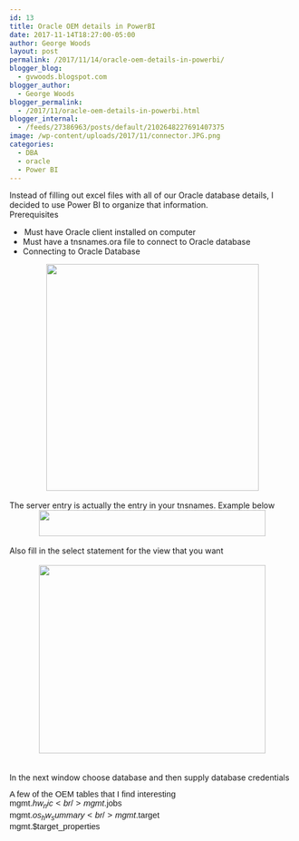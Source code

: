 ```yaml
---
id: 13
title: Oracle OEM details in PowerBI
date: 2017-11-14T18:27:00-05:00
author: George Woods
layout: post
permalink: /2017/11/14/oracle-oem-details-in-powerbi/
blogger_blog:
  - gvwoods.blogspot.com
blogger_author:
  - George Woods
blogger_permalink:
  - /2017/11/oracle-oem-details-in-powerbi.html
blogger_internal:
  - /feeds/27386963/posts/default/2102648227691407375
image: /wp-content/uploads/2017/11/connector.JPG.png
categories:
  - DBA
  - oracle
  - Power BI
---
```

<!--[if !mso]><![endif]-->

  
<!--[if gte mso 9]><xml> <o:OfficeDocumentSettings>  <o:AllowPNG/> </o:OfficeDocumentSettings></xml><![endif]-->

<!--[if gte mso 9]><xml> <w:WordDocument>  <w:View>Normal</w:View>  <w:Zoom>0</w:Zoom>  <w:TrackMoves>false</w:TrackMoves>  <w:TrackFormatting/>  <w:PunctuationKerning/>  <w:ValidateAgainstSchemas/>  <w:SaveIfXMLInval>false</w:SaveIfXMLInvalid>  <w:IgnoreMixedContent>false</w:IgnoreMixedContent>  <w:AlwaysShowPlaceholderText>false</w:AlwaysShowPlaceholderText>  <w:DoNotPromoteQF/>  <w:LidThemeOther>EN-US</w:LidThemeOther>  <w:LidThemeAsian>X-NONE</w:LidThemeAsian>  <w:LidThemeComplexScript>X-NONE</w:LidThemeComplexScript>  <w:Compatibility>   <w:BreakWrappedTables/>   <w:SnapToGridInCell/>   <w:WrapTextWithPunct/>   <w:UseAsianBreakRules/>   <w:DontGrowAutofit/>   <w:SplitPgBreakAndParaMark/>   <w:EnableOpenTypeKerning/>   <w:DontFlipMirrorIndents/>   <w:OverrideTableStyleHps/>  </w:Compatibility>  <m:mathPr>   <m:mathFont m:val="Cambria Math"/>   <m:brkBin m:val="before"/>   <m:brkBinSub m:val="--"/>   <m:smallFrac m:val="off"/>   <m:dispDef/>   <m:lMargin m:val="0"/>   <m:rMargin m:val="0"/>   <m:defJc m:val="centerGroup"/>   <m:wrapIndent m:val="1440"/>   <m:intLim m:val="subSup"/>   <m:naryLim m:val="undOvr"/>  </m:mathPr></w:WordDocument></xml><![endif]-->

<!--[if gte mso 9]><xml> <w:LatentStyles DefLockedState="false" DefUnhideWhenUsed="false"   DefSemiHidden="false" DefQFormat="false" DefPriority="99"   LatentStyleCount="375">  <w:LsdException Locked="false" Priority="0" QFormat="true" Name="Normal"/>  <w:LsdException Locked="false" Priority="9" QFormat="true" Name="heading 1"/>  <w:LsdException Locked="false" Priority="9" SemiHidden="true"    UnhideWhenUsed="true" QFormat="true" Name="heading 2"/>  <w:LsdException Locked="false" Priority="9" SemiHidden="true"    UnhideWhenUsed="true" QFormat="true" Name="heading 3"/>  <w:LsdException Locked="false" Priority="9" SemiHidden="true"    UnhideWhenUsed="true" QFormat="true" Name="heading 4"/>  <w:LsdException Locked="false" Priority="9" SemiHidden="true"    UnhideWhenUsed="true" QFormat="true" Name="heading 5"/>  <w:LsdException Locked="false" Priority="9" SemiHidden="true"    UnhideWhenUsed="true" QFormat="true" Name="heading 6"/>  <w:LsdException Locked="false" Priority="9" SemiHidden="true"    UnhideWhenUsed="true" QFormat="true" Name="heading 7"/>  <w:LsdException Locked="false" Priority="9" SemiHidden="true"    UnhideWhenUsed="true" QFormat="true" Name="heading 8"/>  <w:LsdException Locked="false" Priority="9" SemiHidden="true"    UnhideWhenUsed="true" QFormat="true" Name="heading 9"/>  <w:LsdException Locked="false" SemiHidden="true" UnhideWhenUsed="true"    Name="index 1"/>  <w:LsdException Locked="false" SemiHidden="true" UnhideWhenUsed="true"    Name="index 2"/>  <w:LsdException Locked="false" SemiHidden="true" UnhideWhenUsed="true"    Name="index 3"/>  <w:LsdException Locked="false" SemiHidden="true" UnhideWhenUsed="true"    Name="index 4"/>  <w:LsdException Locked="false" SemiHidden="true" UnhideWhenUsed="true"    Name="index 5"/>  <w:LsdException Locked="false" SemiHidden="true" UnhideWhenUsed="true"    Name="index 6"/>  <w:LsdException Locked="false" SemiHidden="true" UnhideWhenUsed="true"    Name="index 7"/>  <w:LsdException Locked="false" SemiHidden="true" UnhideWhenUsed="true"    Name="index 8"/>  <w:LsdException Locked="false" SemiHidden="true" UnhideWhenUsed="true"    Name="index 9"/>  <w:LsdException Locked="false" Priority="39" SemiHidden="true"    UnhideWhenUsed="true" Name="toc 1"/>  <w:LsdException Locked="false" Priority="39" SemiHidden="true"    UnhideWhenUsed="true" Name="toc 2"/>  <w:LsdException Locked="false" Priority="39" SemiHidden="true"    UnhideWhenUsed="true" Name="toc 3"/>  <w:LsdException Locked="false" Priority="39" SemiHidden="true"    UnhideWhenUsed="true" Name="toc 4"/>  <w:LsdException Locked="false" Priority="39" SemiHidden="true"    UnhideWhenUsed="true" Name="toc 5"/>  <w:LsdException Locked="false" Priority="39" SemiHidden="true"    UnhideWhenUsed="true" Name="toc 6"/>  <w:LsdException Locked="false" Priority="39" SemiHidden="true"    UnhideWhenUsed="true" Name="toc 7"/>  <w:LsdException Locked="false" Priority="39" SemiHidden="true"    UnhideWhenUsed="true" Name="toc 8"/>  <w:LsdException Locked="false" Priority="39" SemiHidden="true"    UnhideWhenUsed="true" Name="toc 9"/>  <w:LsdException Locked="false" SemiHidden="true" UnhideWhenUsed="true"    Name="Normal Indent"/>  <w:LsdException Locked="false" SemiHidden="true" UnhideWhenUsed="true"    Name="footnote text"/>  <w:LsdException Locked="false" SemiHidden="true" UnhideWhenUsed="true"    Name="annotation text"/>  <w:LsdException Locked="false" SemiHidden="true" UnhideWhenUsed="true"    Name="header"/>  <w:LsdException Locked="false" SemiHidden="true" UnhideWhenUsed="true"    Name="footer"/>  <w:LsdException Locked="false" SemiHidden="true" UnhideWhenUsed="true"    Name="index heading"/>  <w:LsdException Locked="false" Priority="35" SemiHidden="true"    UnhideWhenUsed="true" QFormat="true" Name="caption"/>  <w:LsdException Locked="false" SemiHidden="true" UnhideWhenUsed="true"    Name="table of figures"/>  <w:LsdException Locked="false" SemiHidden="true" UnhideWhenUsed="true"    Name="envelope address"/>  <w:LsdException Locked="false" SemiHidden="true" UnhideWhenUsed="true"    Name="envelope return"/>  <w:LsdException Locked="false" SemiHidden="true" UnhideWhenUsed="true"    Name="footnote reference"/>  <w:LsdException Locked="false" SemiHidden="true" UnhideWhenUsed="true"    Name="annotation reference"/>  <w:LsdException Locked="false" SemiHidden="true" UnhideWhenUsed="true"    Name="line number"/>  <w:LsdException Locked="false" SemiHidden="true" UnhideWhenUsed="true"    Name="page number"/>  <w:LsdException Locked="false" SemiHidden="true" UnhideWhenUsed="true"    Name="endnote reference"/>  <w:LsdException Locked="false" SemiHidden="true" UnhideWhenUsed="true"    Name="endnote text"/>  <w:LsdException Locked="false" SemiHidden="true" UnhideWhenUsed="true"    Name="table of authorities"/>  <w:LsdException Locked="false" SemiHidden="true" UnhideWhenUsed="true"    Name="macro"/>  <w:LsdException Locked="false" SemiHidden="true" UnhideWhenUsed="true"    Name="toa heading"/>  <w:LsdException Locked="false" SemiHidden="true" UnhideWhenUsed="true"    Name="List"/>  <w:LsdException Locked="false" SemiHidden="true" UnhideWhenUsed="true"    Name="List Bullet"/>  <w:LsdException Locked="false" SemiHidden="true" UnhideWhenUsed="true"    Name="List Number"/>  <w:LsdException Locked="false" SemiHidden="true" UnhideWhenUsed="true"    Name="List 2"/>  <w:LsdException Locked="false" SemiHidden="true" UnhideWhenUsed="true"    Name="List 3"/>  <w:LsdException Locked="false" SemiHidden="true" UnhideWhenUsed="true"    Name="List 4"/>  <w:LsdException Locked="false" SemiHidden="true" UnhideWhenUsed="true"    Name="List 5"/>  <w:LsdException Locked="false" SemiHidden="true" UnhideWhenUsed="true"    Name="List Bullet 2"/>  <w:LsdException Locked="false" SemiHidden="true" UnhideWhenUsed="true"    Name="List Bullet 3"/>  <w:LsdException Locked="false" SemiHidden="true" UnhideWhenUsed="true"    Name="List Bullet 4"/>  <w:LsdException Locked="false" SemiHidden="true" UnhideWhenUsed="true"    Name="List Bullet 5"/>  <w:LsdException Locked="false" SemiHidden="true" UnhideWhenUsed="true"    Name="List Number 2"/>  <w:LsdException Locked="false" SemiHidden="true" UnhideWhenUsed="true"    Name="List Number 3"/>  <w:LsdException Locked="false" SemiHidden="true" UnhideWhenUsed="true"    Name="List Number 4"/>  <w:LsdException Locked="false" SemiHidden="true" UnhideWhenUsed="true"    Name="List Number 5"/>  <w:LsdException Locked="false" Priority="10" QFormat="true" Name="Title"/>  <w:LsdException Locked="false" SemiHidden="true" UnhideWhenUsed="true"    Name="Closing"/>  <w:LsdException Locked="false" SemiHidden="true" UnhideWhenUsed="true"    Name="Signature"/>  <w:LsdException Locked="false" Priority="1" SemiHidden="true"    UnhideWhenUsed="true" Name="Default Paragraph Font"/>  <w:LsdException Locked="false" SemiHidden="true" UnhideWhenUsed="true"    Name="Body Text"/>  <w:LsdException Locked="false" SemiHidden="true" UnhideWhenUsed="true"    Name="Body Text Indent"/>  <w:LsdException Locked="false" SemiHidden="true" UnhideWhenUsed="true"    Name="List Continue"/>  <w:LsdException Locked="false" SemiHidden="true" UnhideWhenUsed="true"    Name="List Continue 2"/>  <w:LsdException Locked="false" SemiHidden="true" UnhideWhenUsed="true"    Name="List Continue 3"/>  <w:LsdException Locked="false" SemiHidden="true" UnhideWhenUsed="true"    Name="List Continue 4"/>  <w:LsdException Locked="false" SemiHidden="true" UnhideWhenUsed="true"    Name="List Continue 5"/>  <w:LsdException Locked="false" SemiHidden="true" UnhideWhenUsed="true"    Name="Message Header"/>  <w:LsdException Locked="false" Priority="11" QFormat="true" Name="Subtitle"/>  <w:LsdException Locked="false" SemiHidden="true" UnhideWhenUsed="true"    Name="Salutation"/>  <w:LsdException Locked="false" SemiHidden="true" UnhideWhenUsed="true"    Name="Date"/>  <w:LsdException Locked="false" SemiHidden="true" UnhideWhenUsed="true"    Name="Body Text First Indent"/>  <w:LsdException Locked="false" SemiHidden="true" UnhideWhenUsed="true"    Name="Body Text First Indent 2"/>  <w:LsdException Locked="false" SemiHidden="true" UnhideWhenUsed="true"    Name="Note Heading"/>  <w:LsdException Locked="false" SemiHidden="true" UnhideWhenUsed="true"    Name="Body Text 2"/>  <w:LsdException Locked="false" SemiHidden="true" UnhideWhenUsed="true"    Name="Body Text 3"/>  <w:LsdException Locked="false" SemiHidden="true" UnhideWhenUsed="true"    Name="Body Text Indent 2"/>  <w:LsdException Locked="false" SemiHidden="true" UnhideWhenUsed="true"    Name="Body Text Indent 3"/>  <w:LsdException Locked="false" SemiHidden="true" UnhideWhenUsed="true"    Name="Block Text"/>  <w:LsdException Locked="false" SemiHidden="true" UnhideWhenUsed="true"    Name="Hyperlink"/>  <w:LsdException Locked="false" SemiHidden="true" UnhideWhenUsed="true"    Name="FollowedHyperlink"/>  <w:LsdException Locked="false" Priority="22" QFormat="true" Name="Strong"/>  <w:LsdException Locked="false" Priority="20" QFormat="true" Name="Emphasis"/>  <w:LsdException Locked="false" SemiHidden="true" UnhideWhenUsed="true"    Name="Document Map"/>  <w:LsdException Locked="false" SemiHidden="true" UnhideWhenUsed="true"    Name="Plain Text"/>  <w:LsdException Locked="false" SemiHidden="true" UnhideWhenUsed="true"    Name="E-mail Signature"/>  <w:LsdException Locked="false" SemiHidden="true" UnhideWhenUsed="true"    Name="HTML Top of Form"/>  <w:LsdException Locked="false" SemiHidden="true" UnhideWhenUsed="true"    Name="HTML Bottom of Form"/>  <w:LsdException Locked="false" SemiHidden="true" UnhideWhenUsed="true"    Name="Normal (Web)"/>  <w:LsdException Locked="false" SemiHidden="true" UnhideWhenUsed="true"    Name="HTML Acronym"/>  <w:LsdException Locked="false" SemiHidden="true" UnhideWhenUsed="true"    Name="HTML Address"/>  <w:LsdException Locked="false" SemiHidden="true" UnhideWhenUsed="true"    Name="HTML Cite"/>  <w:LsdException Locked="false" SemiHidden="true" UnhideWhenUsed="true"    Name="HTML Code"/>  <w:LsdException Locked="false" SemiHidden="true" UnhideWhenUsed="true"    Name="HTML Definition"/>  <w:LsdException Locked="false" SemiHidden="true" UnhideWhenUsed="true"    Name="HTML Keyboard"/>  <w:LsdException Locked="false" SemiHidden="true" UnhideWhenUsed="true"    Name="HTML Preformatted"/>  <w:LsdException Locked="false" SemiHidden="true" UnhideWhenUsed="true"    Name="HTML Sample"/>  <w:LsdException Locked="false" SemiHidden="true" UnhideWhenUsed="true"    Name="HTML Typewriter"/>  <w:LsdException Locked="false" SemiHidden="true" UnhideWhenUsed="true"    Name="HTML Variable"/>  <w:LsdException Locked="false" SemiHidden="true" UnhideWhenUsed="true"    Name="Normal Table"/>  <w:LsdException Locked="false" SemiHidden="true" UnhideWhenUsed="true"    Name="annotation subject"/>  <w:LsdException Locked="false" SemiHidden="true" UnhideWhenUsed="true"    Name="No List"/>  <w:LsdException Locked="false" SemiHidden="true" UnhideWhenUsed="true"    Name="Outline List 1"/>  <w:LsdException Locked="false" SemiHidden="true" UnhideWhenUsed="true"    Name="Outline List 2"/>  <w:LsdException Locked="false" SemiHidden="true" UnhideWhenUsed="true"    Name="Outline List 3"/>  <w:LsdException Locked="false" SemiHidden="true" UnhideWhenUsed="true"    Name="Table Simple 1"/>  <w:LsdException Locked="false" SemiHidden="true" UnhideWhenUsed="true"    Name="Table Simple 2"/>  <w:LsdException Locked="false" SemiHidden="true" UnhideWhenUsed="true"    Name="Table Simple 3"/>  <w:LsdException Locked="false" SemiHidden="true" UnhideWhenUsed="true"    Name="Table Classic 1"/>  <w:LsdException Locked="false" SemiHidden="true" UnhideWhenUsed="true"    Name="Table Classic 2"/>  <w:LsdException Locked="false" SemiHidden="true" UnhideWhenUsed="true"    Name="Table Classic 3"/>  <w:LsdException Locked="false" SemiHidden="true" UnhideWhenUsed="true"    Name="Table Classic 4"/>  <w:LsdException Locked="false" SemiHidden="true" UnhideWhenUsed="true"    Name="Table Colorful 1"/>  <w:LsdException Locked="false" SemiHidden="true" UnhideWhenUsed="true"    Name="Table Colorful 2"/>  <w:LsdException Locked="false" SemiHidden="true" UnhideWhenUsed="true"    Name="Table Colorful 3"/>  <w:LsdException Locked="false" SemiHidden="true" UnhideWhenUsed="true"    Name="Table Columns 1"/>  <w:LsdException Locked="false" SemiHidden="true" UnhideWhenUsed="true"    Name="Table Columns 2"/>  <w:LsdException Locked="false" SemiHidden="true" UnhideWhenUsed="true"    Name="Table Columns 3"/>  <w:LsdException Locked="false" SemiHidden="true" UnhideWhenUsed="true"    Name="Table Columns 4"/>  <w:LsdException Locked="false" SemiHidden="true" UnhideWhenUsed="true"    Name="Table Columns 5"/>  <w:LsdException Locked="false" SemiHidden="true" UnhideWhenUsed="true"    Name="Table Grid 1"/>  <w:LsdException Locked="false" SemiHidden="true" UnhideWhenUsed="true"    Name="Table Grid 2"/>  <w:LsdException Locked="false" SemiHidden="true" UnhideWhenUsed="true"    Name="Table Grid 3"/>  <w:LsdException Locked="false" SemiHidden="true" UnhideWhenUsed="true"    Name="Table Grid 4"/>  <w:LsdException Locked="false" SemiHidden="true" UnhideWhenUsed="true"    Name="Table Grid 5"/>  <w:LsdException Locked="false" SemiHidden="true" UnhideWhenUsed="true"    Name="Table Grid 6"/>  <w:LsdException Locked="false" SemiHidden="true" UnhideWhenUsed="true"    Name="Table Grid 7"/>  <w:LsdException Locked="false" SemiHidden="true" UnhideWhenUsed="true"    Name="Table Grid 8"/>  <w:LsdException Locked="false" SemiHidden="true" UnhideWhenUsed="true"    Name="Table List 1"/>  <w:LsdException Locked="false" SemiHidden="true" UnhideWhenUsed="true"    Name="Table List 2"/>  <w:LsdException Locked="false" SemiHidden="true" UnhideWhenUsed="true"    Name="Table List 3"/>  <w:LsdException Locked="false" SemiHidden="true" UnhideWhenUsed="true"    Name="Table List 4"/>  <w:LsdException Locked="false" SemiHidden="true" UnhideWhenUsed="true"    Name="Table List 5"/>  <w:LsdException Locked="false" SemiHidden="true" UnhideWhenUsed="true"    Name="Table List 6"/>  <w:LsdException Locked="false" SemiHidden="true" UnhideWhenUsed="true"    Name="Table List 7"/>  <w:LsdException Locked="false" SemiHidden="true" UnhideWhenUsed="true"    Name="Table List 8"/>  <w:LsdException Locked="false" SemiHidden="true" UnhideWhenUsed="true"    Name="Table 3D effects 1"/>  <w:LsdException Locked="false" SemiHidden="true" UnhideWhenUsed="true"    Name="Table 3D effects 2"/>  <w:LsdException Locked="false" SemiHidden="true" UnhideWhenUsed="true"    Name="Table 3D effects 3"/>  <w:LsdException Locked="false" SemiHidden="true" UnhideWhenUsed="true"    Name="Table Contemporary"/>  <w:LsdException Locked="false" SemiHidden="true" UnhideWhenUsed="true"    Name="Table Elegant"/>  <w:LsdException Locked="false" SemiHidden="true" UnhideWhenUsed="true"    Name="Table Professional"/>  <w:LsdException Locked="false" SemiHidden="true" UnhideWhenUsed="true"    Name="Table Subtle 1"/>  <w:LsdException Locked="false" SemiHidden="true" UnhideWhenUsed="true"    Name="Table Subtle 2"/>  <w:LsdException Locked="false" SemiHidden="true" UnhideWhenUsed="true"    Name="Table Web 1"/>  <w:LsdException Locked="false" SemiHidden="true" UnhideWhenUsed="true"    Name="Table Web 2"/>  <w:LsdException Locked="false" SemiHidden="true" UnhideWhenUsed="true"    Name="Table Web 3"/>  <w:LsdException Locked="false" SemiHidden="true" UnhideWhenUsed="true"    Name="Balloon Text"/>  <w:LsdException Locked="false" Priority="39" Name="Table Grid"/>  <w:LsdException Locked="false" SemiHidden="true" UnhideWhenUsed="true"    Name="Table Theme"/>  <w:LsdException Locked="false" SemiHidden="true" Name="Placeholder Text"/>  <w:LsdException Locked="false" Priority="1" QFormat="true" Name="No Spacing"/>  <w:LsdException Locked="false" Priority="60" Name="Light Shading"/>  <w:LsdException Locked="false" Priority="61" Name="Light List"/>  <w:LsdException Locked="false" Priority="62" Name="Light Grid"/>  <w:LsdException Locked="false" Priority="63" Name="Medium Shading 1"/>  <w:LsdException Locked="false" Priority="64" Name="Medium Shading 2"/>  <w:LsdException Locked="false" Priority="65" Name="Medium List 1"/>  <w:LsdException Locked="false" Priority="66" Name="Medium List 2"/>  <w:LsdException Locked="false" Priority="67" Name="Medium Grid 1"/>  <w:LsdException Locked="false" Priority="68" Name="Medium Grid 2"/>  <w:LsdException Locked="false" Priority="69" Name="Medium Grid 3"/>  <w:LsdException Locked="false" Priority="70" Name="Dark List"/>  <w:LsdException Locked="false" Priority="71" Name="Colorful Shading"/>  <w:LsdException Locked="false" Priority="72" Name="Colorful List"/>  <w:LsdException Locked="false" Priority="73" Name="Colorful Grid"/>  <w:LsdException Locked="false" Priority="60" Name="Light Shading Accent 1"/>  <w:LsdException Locked="false" Priority="61" Name="Light List Accent 1"/>  <w:LsdException Locked="false" Priority="62" Name="Light Grid Accent 1"/>  <w:LsdException Locked="false" Priority="63" Name="Medium Shading 1 Accent 1"/>  <w:LsdException Locked="false" Priority="64" Name="Medium Shading 2 Accent 1"/>  <w:LsdException Locked="false" Priority="65" Name="Medium List 1 Accent 1"/>  <w:LsdException Locked="false" SemiHidden="true" Name="Revision"/>  <w:LsdException Locked="false" Priority="34" QFormat="true"    Name="List Paragraph"/>  <w:LsdException Locked="false" Priority="29" QFormat="true" Name="Quote"/>  <w:LsdException Locked="false" Priority="30" QFormat="true"    Name="Intense Quote"/>  <w:LsdException Locked="false" Priority="66" Name="Medium List 2 Accent 1"/>  <w:LsdException Locked="false" Priority="67" Name="Medium Grid 1 Accent 1"/>  <w:LsdException Locked="false" Priority="68" Name="Medium Grid 2 Accent 1"/>  <w:LsdException Locked="false" Priority="69" Name="Medium Grid 3 Accent 1"/>  <w:LsdException Locked="false" Priority="70" Name="Dark List Accent 1"/>  <w:LsdException Locked="false" Priority="71" Name="Colorful Shading Accent 1"/>  <w:LsdException Locked="false" Priority="72" Name="Colorful List Accent 1"/>  <w:LsdException Locked="false" Priority="73" Name="Colorful Grid Accent 1"/>  <w:LsdException Locked="false" Priority="60" Name="Light Shading Accent 2"/>  <w:LsdException Locked="false" Priority="61" Name="Light List Accent 2"/>  <w:LsdException Locked="false" Priority="62" Name="Light Grid Accent 2"/>  <w:LsdException Locked="false" Priority="63" Name="Medium Shading 1 Accent 2"/>  <w:LsdException Locked="false" Priority="64" Name="Medium Shading 2 Accent 2"/>  <w:LsdException Locked="false" Priority="65" Name="Medium List 1 Accent 2"/>  <w:LsdException Locked="false" Priority="66" Name="Medium List 2 Accent 2"/>  <w:LsdException Locked="false" Priority="67" Name="Medium Grid 1 Accent 2"/>  <w:LsdException Locked="false" Priority="68" Name="Medium Grid 2 Accent 2"/>  <w:LsdException Locked="false" Priority="69" Name="Medium Grid 3 Accent 2"/>  <w:LsdException Locked="false" Priority="70" Name="Dark List Accent 2"/>  <w:LsdException Locked="false" Priority="71" Name="Colorful Shading Accent 2"/>  <w:LsdException Locked="false" Priority="72" Name="Colorful List Accent 2"/>  <w:LsdException Locked="false" Priority="73" Name="Colorful Grid Accent 2"/>  <w:LsdException Locked="false" Priority="60" Name="Light Shading Accent 3"/>  <w:LsdException Locked="false" Priority="61" Name="Light List Accent 3"/>  <w:LsdException Locked="false" Priority="62" Name="Light Grid Accent 3"/>  <w:LsdException Locked="false" Priority="63" Name="Medium Shading 1 Accent 3"/>  <w:LsdException Locked="false" Priority="64" Name="Medium Shading 2 Accent 3"/>  <w:LsdException Locked="false" Priority="65" Name="Medium List 1 Accent 3"/>  <w:LsdException Locked="false" Priority="66" Name="Medium List 2 Accent 3"/>  <w:LsdException Locked="false" Priority="67" Name="Medium Grid 1 Accent 3"/>  <w:LsdException Locked="false" Priority="68" Name="Medium Grid 2 Accent 3"/>  <w:LsdException Locked="false" Priority="69" Name="Medium Grid 3 Accent 3"/>  <w:LsdException Locked="false" Priority="70" Name="Dark List Accent 3"/>  <w:LsdException Locked="false" Priority="71" Name="Colorful Shading Accent 3"/>  <w:LsdException Locked="false" Priority="72" Name="Colorful List Accent 3"/>  <w:LsdException Locked="false" Priority="73" Name="Colorful Grid Accent 3"/>  <w:LsdException Locked="false" Priority="60" Name="Light Shading Accent 4"/>  <w:LsdException Locked="false" Priority="61" Name="Light List Accent 4"/>  <w:LsdException Locked="false" Priority="62" Name="Light Grid Accent 4"/>  <w:LsdException Locked="false" Priority="63" Name="Medium Shading 1 Accent 4"/>  <w:LsdException Locked="false" Priority="64" Name="Medium Shading 2 Accent 4"/>  <w:LsdException Locked="false" Priority="65" Name="Medium List 1 Accent 4"/>  <w:LsdException Locked="false" Priority="66" Name="Medium List 2 Accent 4"/>  <w:LsdException Locked="false" Priority="67" Name="Medium Grid 1 Accent 4"/>  <w:LsdException Locked="false" Priority="68" Name="Medium Grid 2 Accent 4"/>  <w:LsdException Locked="false" Priority="69" Name="Medium Grid 3 Accent 4"/>  <w:LsdException Locked="false" Priority="70" Name="Dark List Accent 4"/>  <w:LsdException Locked="false" Priority="71" Name="Colorful Shading Accent 4"/>  <w:LsdException Locked="false" Priority="72" Name="Colorful List Accent 4"/>  <w:LsdException Locked="false" Priority="73" Name="Colorful Grid Accent 4"/>  <w:LsdException Locked="false" Priority="60" Name="Light Shading Accent 5"/>  <w:LsdException Locked="false" Priority="61" Name="Light List Accent 5"/>  <w:LsdException Locked="false" Priority="62" Name="Light Grid Accent 5"/>  <w:LsdException Locked="false" Priority="63" Name="Medium Shading 1 Accent 5"/>  <w:LsdException Locked="false" Priority="64" Name="Medium Shading 2 Accent 5"/>  <w:LsdException Locked="false" Priority="65" Name="Medium List 1 Accent 5"/>  <w:LsdException Locked="false" Priority="66" Name="Medium List 2 Accent 5"/>  <w:LsdException Locked="false" Priority="67" Name="Medium Grid 1 Accent 5"/>  <w:LsdException Locked="false" Priority="68" Name="Medium Grid 2 Accent 5"/>  <w:LsdException Locked="false" Priority="69" Name="Medium Grid 3 Accent 5"/>  <w:LsdException Locked="false" Priority="70" Name="Dark List Accent 5"/>  <w:LsdException Locked="false" Priority="71" Name="Colorful Shading Accent 5"/>  <w:LsdException Locked="false" Priority="72" Name="Colorful List Accent 5"/>  <w:LsdException Locked="false" Priority="73" Name="Colorful Grid Accent 5"/>  <w:LsdException Locked="false" Priority="60" Name="Light Shading Accent 6"/>  <w:LsdException Locked="false" Priority="61" Name="Light List Accent 6"/>  <w:LsdException Locked="false" Priority="62" Name="Light Grid Accent 6"/>  <w:LsdException Locked="false" Priority="63" Name="Medium Shading 1 Accent 6"/>  <w:LsdException Locked="false" Priority="64" Name="Medium Shading 2 Accent 6"/>  <w:LsdException Locked="false" Priority="65" Name="Medium List 1 Accent 6"/>  <w:LsdException Locked="false" Priority="66" Name="Medium List 2 Accent 6"/>  <w:LsdException Locked="false" Priority="67" Name="Medium Grid 1 Accent 6"/>  <w:LsdException Locked="false" Priority="68" Name="Medium Grid 2 Accent 6"/>  <w:LsdException Locked="false" Priority="69" Name="Medium Grid 3 Accent 6"/>  <w:LsdException Locked="false" Priority="70" Name="Dark List Accent 6"/>  <w:LsdException Locked="false" Priority="71" Name="Colorful Shading Accent 6"/>  <w:LsdException Locked="false" Priority="72" Name="Colorful List Accent 6"/>  <w:LsdException Locked="false" Priority="73" Name="Colorful Grid Accent 6"/>  <w:LsdException Locked="false" Priority="19" QFormat="true"    Name="Subtle Emphasis"/>  <w:LsdException Locked="false" Priority="21" QFormat="true"    Name="Intense Emphasis"/>  <w:LsdException Locked="false" Priority="31" QFormat="true"    Name="Subtle Reference"/>  <w:LsdException Locked="false" Priority="32" QFormat="true"    Name="Intense Reference"/>  <w:LsdException Locked="false" Priority="33" QFormat="true" Name="Book Title"/>  <w:LsdException Locked="false" Priority="37" SemiHidden="true"    UnhideWhenUsed="true" Name="Bibliography"/>  <w:LsdException Locked="false" Priority="39" SemiHidden="true"    UnhideWhenUsed="true" QFormat="true" Name="TOC Heading"/>  <w:LsdException Locked="false" Priority="41" Name="Plain Table 1"/>  <w:LsdException Locked="false" Priority="42" Name="Plain Table 2"/>  <w:LsdException Locked="false" Priority="43" Name="Plain Table 3"/>  <w:LsdException Locked="false" Priority="44" Name="Plain Table 4"/>  <w:LsdException Locked="false" Priority="45" Name="Plain Table 5"/>  <w:LsdException Locked="false" Priority="40" Name="Grid Table Light"/>  <w:LsdException Locked="false" Priority="46" Name="Grid Table 1 Light"/>  <w:LsdException Locked="false" Priority="47" Name="Grid Table 2"/>  <w:LsdException Locked="false" Priority="48" Name="Grid Table 3"/>  <w:LsdException Locked="false" Priority="49" Name="Grid Table 4"/>  <w:LsdException Locked="false" Priority="50" Name="Grid Table 5 Dark"/>  <w:LsdException Locked="false" Priority="51" Name="Grid Table 6 Colorful"/>  <w:LsdException Locked="false" Priority="52" Name="Grid Table 7 Colorful"/>  <w:LsdException Locked="false" Priority="46"    Name="Grid Table 1 Light Accent 1"/>  <w:LsdException Locked="false" Priority="47" Name="Grid Table 2 Accent 1"/>  <w:LsdException Locked="false" Priority="48" Name="Grid Table 3 Accent 1"/>  <w:LsdException Locked="false" Priority="49" Name="Grid Table 4 Accent 1"/>  <w:LsdException Locked="false" Priority="50" Name="Grid Table 5 Dark Accent 1"/>  <w:LsdException Locked="false" Priority="51"    Name="Grid Table 6 Colorful Accent 1"/>  <w:LsdException Locked="false" Priority="52"    Name="Grid Table 7 Colorful Accent 1"/>  <w:LsdException Locked="false" Priority="46"    Name="Grid Table 1 Light Accent 2"/>  <w:LsdException Locked="false" Priority="47" Name="Grid Table 2 Accent 2"/>  <w:LsdException Locked="false" Priority="48" Name="Grid Table 3 Accent 2"/>  <w:LsdException Locked="false" Priority="49" Name="Grid Table 4 Accent 2"/>  <w:LsdException Locked="false" Priority="50" Name="Grid Table 5 Dark Accent 2"/>  <w:LsdException Locked="false" Priority="51"    Name="Grid Table 6 Colorful Accent 2"/>  <w:LsdException Locked="false" Priority="52"    Name="Grid Table 7 Colorful Accent 2"/>  <w:LsdException Locked="false" Priority="46"    Name="Grid Table 1 Light Accent 3"/>  <w:LsdException Locked="false" Priority="47" Name="Grid Table 2 Accent 3"/>  <w:LsdException Locked="false" Priority="48" Name="Grid Table 3 Accent 3"/>  <w:LsdException Locked="false" Priority="49" Name="Grid Table 4 Accent 3"/>  <w:LsdException Locked="false" Priority="50" Name="Grid Table 5 Dark Accent 3"/>  <w:LsdException Locked="false" Priority="51"    Name="Grid Table 6 Colorful Accent 3"/>  <w:LsdException Locked="false" Priority="52"    Name="Grid Table 7 Colorful Accent 3"/>  <w:LsdException Locked="false" Priority="46"    Name="Grid Table 1 Light Accent 4"/>  <w:LsdException Locked="false" Priority="47" Name="Grid Table 2 Accent 4"/>  <w:LsdException Locked="false" Priority="48" Name="Grid Table 3 Accent 4"/>  <w:LsdException Locked="false" Priority="49" Name="Grid Table 4 Accent 4"/>  <w:LsdException Locked="false" Priority="50" Name="Grid Table 5 Dark Accent 4"/>  <w:LsdException Locked="false" Priority="51"    Name="Grid Table 6 Colorful Accent 4"/>  <w:LsdException Locked="false" Priority="52"    Name="Grid Table 7 Colorful Accent 4"/>  <w:LsdException Locked="false" Priority="46"    Name="Grid Table 1 Light Accent 5"/>  <w:LsdException Locked="false" Priority="47" Name="Grid Table 2 Accent 5"/>  <w:LsdException Locked="false" Priority="48" Name="Grid Table 3 Accent 5"/>  <w:LsdException Locked="false" Priority="49" Name="Grid Table 4 Accent 5"/>  <w:LsdException Locked="false" Priority="50" Name="Grid Table 5 Dark Accent 5"/>  <w:LsdException Locked="false" Priority="51"    Name="Grid Table 6 Colorful Accent 5"/>  <w:LsdException Locked="false" Priority="52"    Name="Grid Table 7 Colorful Accent 5"/>  <w:LsdException Locked="false" Priority="46"    Name="Grid Table 1 Light Accent 6"/>  <w:LsdException Locked="false" Priority="47" Name="Grid Table 2 Accent 6"/>  <w:LsdException Locked="false" Priority="48" Name="Grid Table 3 Accent 6"/>  <w:LsdException Locked="false" Priority="49" Name="Grid Table 4 Accent 6"/>  <w:LsdException Locked="false" Priority="50" Name="Grid Table 5 Dark Accent 6"/>  <w:LsdException Locked="false" Priority="51"    Name="Grid Table 6 Colorful Accent 6"/>  <w:LsdException Locked="false" Priority="52"    Name="Grid Table 7 Colorful Accent 6"/>  <w:LsdException Locked="false" Priority="46" Name="List Table 1 Light"/>  <w:LsdException Locked="false" Priority="47" Name="List Table 2"/>  <w:LsdException Locked="false" Priority="48" Name="List Table 3"/>  <w:LsdException Locked="false" Priority="49" Name="List Table 4"/>  <w:LsdException Locked="false" Priority="50" Name="List Table 5 Dark"/>  <w:LsdException Locked="false" Priority="51" Name="List Table 6 Colorful"/>  <w:LsdException Locked="false" Priority="52" Name="List Table 7 Colorful"/>  <w:LsdException Locked="false" Priority="46"    Name="List Table 1 Light Accent 1"/>  <w:LsdException Locked="false" Priority="47" Name="List Table 2 Accent 1"/>  <w:LsdException Locked="false" Priority="48" Name="List Table 3 Accent 1"/>  <w:LsdException Locked="false" Priority="49" Name="List Table 4 Accent 1"/>  <w:LsdException Locked="false" Priority="50" Name="List Table 5 Dark Accent 1"/>  <w:LsdException Locked="false" Priority="51"    Name="List Table 6 Colorful Accent 1"/>  <w:LsdException Locked="false" Priority="52"    Name="List Table 7 Colorful Accent 1"/>  <w:LsdException Locked="false" Priority="46"    Name="List Table 1 Light Accent 2"/>  <w:LsdException Locked="false" Priority="47" Name="List Table 2 Accent 2"/>  <w:LsdException Locked="false" Priority="48" Name="List Table 3 Accent 2"/>  <w:LsdException Locked="false" Priority="49" Name="List Table 4 Accent 2"/>  <w:LsdException Locked="false" Priority="50" Name="List Table 5 Dark Accent 2"/>  <w:LsdException Locked="false" Priority="51"    Name="List Table 6 Colorful Accent 2"/>  <w:LsdException Locked="false" Priority="52"    Name="List Table 7 Colorful Accent 2"/>  <w:LsdException Locked="false" Priority="46"    Name="List Table 1 Light Accent 3"/>  <w:LsdException Locked="false" Priority="47" Name="List Table 2 Accent 3"/>  <w:LsdException Locked="false" Priority="48" Name="List Table 3 Accent 3"/>  <w:LsdException Locked="false" Priority="49" Name="List Table 4 Accent 3"/>  <w:LsdException Locked="false" Priority="50" Name="List Table 5 Dark Accent 3"/>  <w:LsdException Locked="false" Priority="51"    Name="List Table 6 Colorful Accent 3"/>  <w:LsdException Locked="false" Priority="52"    Name="List Table 7 Colorful Accent 3"/>  <w:LsdException Locked="false" Priority="46"    Name="List Table 1 Light Accent 4"/>  <w:LsdException Locked="false" Priority="47" Name="List Table 2 Accent 4"/>  <w:LsdException Locked="false" Priority="48" Name="List Table 3 Accent 4"/>  <w:LsdException Locked="false" Priority="49" Name="List Table 4 Accent 4"/>  <w:LsdException Locked="false" Priority="50" Name="List Table 5 Dark Accent 4"/>  <w:LsdException Locked="false" Priority="51"    Name="List Table 6 Colorful Accent 4"/>  <w:LsdException Locked="false" Priority="52"    Name="List Table 7 Colorful Accent 4"/>  <w:LsdException Locked="false" Priority="46"    Name="List Table 1 Light Accent 5"/>  <w:LsdException Locked="false" Priority="47" Name="List Table 2 Accent 5"/>  <w:LsdException Locked="false" Priority="48" Name="List Table 3 Accent 5"/>  <w:LsdException Locked="false" Priority="49" Name="List Table 4 Accent 5"/>  <w:LsdException Locked="false" Priority="50" Name="List Table 5 Dark Accent 5"/>  <w:LsdException Locked="false" Priority="51"    Name="List Table 6 Colorful Accent 5"/>  <w:LsdException Locked="false" Priority="52"    Name="List Table 7 Colorful Accent 5"/>  <w:LsdException Locked="false" Priority="46"    Name="List Table 1 Light Accent 6"/>  <w:LsdException Locked="false" Priority="47" Name="List Table 2 Accent 6"/>  <w:LsdException Locked="false" Priority="48" Name="List Table 3 Accent 6"/>  <w:LsdException Locked="false" Priority="49" Name="List Table 4 Accent 6"/>  <w:LsdException Locked="false" Priority="50" Name="List Table 5 Dark Accent 6"/>  <w:LsdException Locked="false" Priority="51"    Name="List Table 6 Colorful Accent 6"/>  <w:LsdException Locked="false" Priority="52"    Name="List Table 7 Colorful Accent 6"/>  <w:LsdException Locked="false" SemiHidden="true" UnhideWhenUsed="true"    Name="Mention"/>  <w:LsdException Locked="false" SemiHidden="true" UnhideWhenUsed="true"    Name="Smart Hyperlink"/>  <w:LsdException Locked="false" SemiHidden="true" UnhideWhenUsed="true"    Name="Hashtag"/>  <w:LsdException Locked="false" SemiHidden="true" UnhideWhenUsed="true"    Name="Unresolved Mention"/> </w:LatentStyles></xml><![endif]-->

<!--[if gte mso 10]><![endif]-->

<div>
  Instead of filling out excel files with all of our Oracle database details, I decided to use Power BI to organize that information.
</div>

<div>
</div>

<div>
  Prerequisites
</div>



  * <span style="mso-bidi-font-family: Calibri; mso-bidi-theme-font: minor-latin;"><span style="mso-list: Ignore;"><span style="font: 7.0pt &quot;Times New Roman&quot;;">&nbsp;</span></span></span>Must have Oracle client installed on computer
  * <span style="mso-bidi-font-family: Calibri; mso-bidi-theme-font: minor-latin;"><span style="mso-list: Ignore;"><span style="font: 7.0pt &quot;Times New Roman&quot;;"></span></span></span>Must have a tnsnames.ora file to connect to Oracle database
  * <span style="mso-bidi-font-family: Calibri; mso-bidi-theme-font: minor-latin;"><span style="mso-list: Ignore;"><span style="font: 7.0pt &quot;Times New Roman&quot;;"></span></span></span>Connecting to Oracle Database



<div style="clear: both; text-align: center;">
  <a href="http://georgevwoods.com/wp-content/uploads/2017/11/connector.JPG.png" style="margin-left: 1em; margin-right: 1em;"><img loading="lazy" border="0" data-original-height="643" data-original-width="604" height="400" src="http://georgevwoods.com/wp-content/uploads/2017/11/connector.JPG-282x300.png" width="375" /></a>
</div>

<div>
  <span style="mso-no-proof: yes;"><br /></span>
</div>

<div>
</div>

<div>
  The server entry is actually the entry in your tnsnames. Example below
</div>

<div>
</div>

<div style="clear: both; text-align: center;">
</div>

<div style="clear: both; text-align: center;">
  <a href="http://georgevwoods.com/wp-content/uploads/2017/11/Capture.jpg" style="margin-left: 1em; margin-right: 1em;"><img loading="lazy" border="0" data-original-height="76" data-original-width="651" height="46" src="http://georgevwoods.com/wp-content/uploads/2017/11/Capture-300x35.jpg" width="400" /></a>
</div>

<div style="clear: both; text-align: center;">
</div>

<div>
  <span style="mso-no-proof: yes;"><br /></span>
</div>

<div>
  Also fill in the select statement for the view that you want
</div>

<div>
  <span style="mso-no-proof: yes;"><br /></span>
</div>

<div style="clear: both; text-align: center;">
  <a href="http://georgevwoods.com/wp-content/uploads/2017/11/sql.docx.png" style="margin-left: 1em; margin-right: 1em;"><img loading="lazy" border="0" data-original-height="573" data-original-width="688" height="332" src="http://georgevwoods.com/wp-content/uploads/2017/11/sql.docx-300x250.png" width="400" /></a>
</div>

<div>
  <span style="mso-no-proof: yes;"><br /></span>
</div>

<div>
  <span style="mso-no-proof: yes;"><br /></span>
</div>

<div>
  In the next window choose database and then supply database credentials
</div>

<div>
</div>

<span style="font-family: &quot;calibri&quot; , sans-serif; font-size: 11.0pt; line-height: 107%;">A few of the OEM tables that I find interesting<br />mgmt.$hw_nic<br />mgmt.$jobs<br />mgmt.$os_hw_summary<br />mgmt.$target<br />mgmt.$target_properties</span>